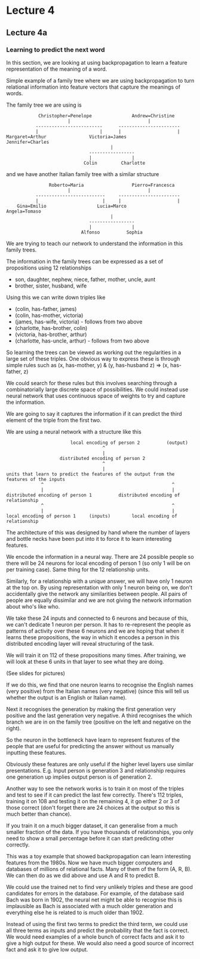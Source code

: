 # Lecture 4
## Lecture 4a
### Learning to predict the next word

In this section, we are looking at using backpropagation to learn a feature representation of the meaning of a word. 

Simple example of a family tree where we are using backpropagation to turn relational information into feature vectors that capture the meanings of words.

The family tree we are using is
```
            Christopher=Penelope               Andrew=Christine
                       |                             |
           -------------------------      -----------------------
           |                       |      |                     |
Margaret=Arthur                Victoria=James                Jennifer=Charles
                                       |
                               -----------------
                               |               |
                             Colin         Charlotte
```
and we have another Italian family tree with a similar structure
```
                Roberto=Maria                  Pierro=Francesca
                       |                             |
           --------------------------     -----------------------
           |                        |     |                     |
    Gina=Emilio                   Lucia=Marco                 Angela=Tomaso
                                       |
                               -----------------
                               |               |
                            Alfonso          Sophia
```

We are trying to teach our network to understand the information in this family trees.

The information in the family trees can be expressed as a set of propositions using 12 relationships
* son, daughter, nephew, niece, father, mother, uncle, aunt
* brother, sister, husband, wife

Using this we can write down triples like
* (colin, has-father, james)
* (colin, has-mother, victoria)
* (james, has-wife, victoria) - follows from two above
* (charlotte, has-brother, colin)
* (victoria, has-brother, arthur)
* (charlotte, has-uncle, arthur) - follows from two above

So learning the trees can be viewed as working out the regularities in a large set of these triples. One obvious way to express these is through simple rules such as (x, has-mother, y) & (y, has-husband z) => (x, has-father, z)

We could search for these rules but this involves searching through a combinatorially large discrete space of possibilities. We could instead use neural network that uses continuous space of weights to try and capture the information.

We are going to say it captures the information if it can predict the third element of the triple from the first two.

We are using a neural network with a structure like this
```
                        local encoding of person 2          (output)
                                    ^
                                    |  
                    distributed encoding of person 2
                                    ^
                                    |
units that learn to predict the features of the output from the features of the inputs
             ^                                                ^
             |                                                |
distributed encoding of person 1          distributed encoding of relationship
             ^                                                ^
             |                                                |
local encoding of person 1     (inputs)        local encoding of relationship
```
The architecture of this was designed by hand where the number of layers and bottle necks have been put into it to force it to learn interesting features.

We encode the information in a neural way. There are 24 possible people so there will be 24 neurons for local encoding of person 1 (so only 1 will be on per training case). Same thing for the 12 relationship units.

Similarly, for a relationship with a unique answer, we will have only 1 neuron at the top on. By using representation with only 1 neuron being on, we don't accidentally give the network any similarities between people. All pairs of people are equally dissimilar and we are not giving the network information about who's like who.

We take these 24 inputs and connected to 6 neurons and because of this, we can't dedicate 1 neuron per person. It has to re-represent the people as patterns of activity over these 6 neurons and we are hoping that when it learns these propositions, the way in which it encodes a person in this distributed encoding layer will reveal structuring of the task.

We will train it on 112 of these propositions many times. After training, we will look at these 6 units in that layer to see what they are doing.

(See slides for pictures)

If we do this, we find that one neuron learns to recognise the English names (very positive) from the Italian names (very negative) (since this will tell us whether the output is an English or Italian name).

Next it recognises the generation by making the first generation very positive and the last generation very negative. A third recognises the which branch we are in on the family tree (positive on the left and negative on the right).

So the neuron in the bottleneck have learn to represent features of the people that are useful for predicting the answer without us manually inputting these features.

Obviously these features are only useful if the higher level layers use similar presentations. E.g. Input person is generation 3 and relationship requires one generation up implies output person is of generation 2.

Another way to see the network works is to train it on most of the triples and test to see if it can predict the last few correctly. There's 112 triples, training it on 108 and testing it on the remaining 4, it go either 2 or 3 of those correct (don't forget there are 24 choices at the output so this is much better than chance).

If you train it on a much bigger dataset, it can generalise from a much smaller fraction of the data. If you have thousands of relationships, you only need to show a small percentage before it can start predicting other correctly.

This was a toy example that showed backpropagation can learn interesting features from the 1980s. Now we have much bigger computers and databases of millions of relational facts. Many of them of the form (A, R, B). We can then do as we did above and use A and R to predict B.

We could use the trained net to find very unlikely triples and these are good candidates for errors in the database. For example, of the database said Bach was born in 1902, the neural net might be able to recognise this is implausible as Bach is associated with a much older generation and everything else he is related to is much older than 1902.

Instead of using the first two terms to predict the third term, we could use all three terms as inputs and predict the probability that the fact is correct. We would need examples of a whole bunch of correct facts and ask it to give a high output for these. We would also need a good source of incorrect fact and ask it to give low output.